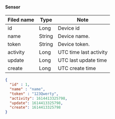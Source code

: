 #### Sensor

Filed name | Type | Note
------------ | ------------- | -------------
id | Long | Device id
name | String | Device name.
token | String | Device token.
activity | Long | UTC time last activity
update | Long |  UTC last update time
create | Long | UTC create time

```json
{
  "id" : 1,
  "name" : "name",
  "token" : "123Qwerty",
  "activity": 1614413325798,
  "update": 1614413325798,
  "create": 1614413325798
}

```
